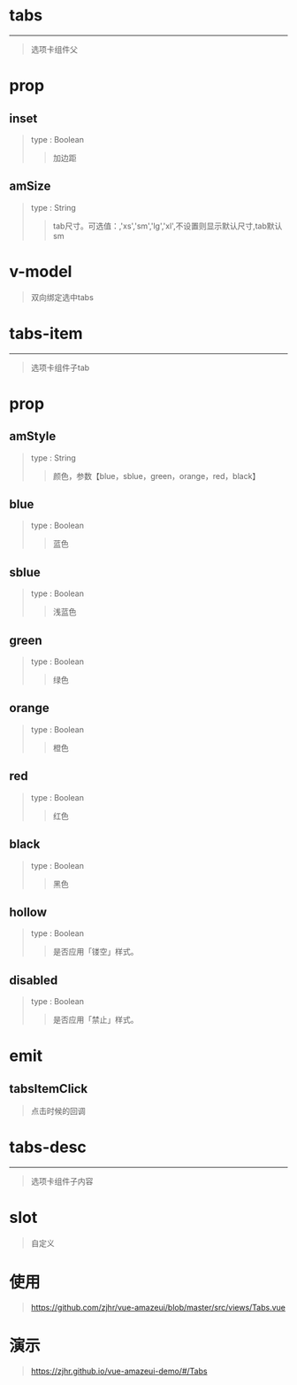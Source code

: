 # tabs
---
>选项卡组件父

# prop

## inset
>type : Boolean
>>加边距

## amSize
>type : String
>>tab尺寸。可选值：,'xs','sm','lg','xl',不设置则显示默认尺寸,tab默认sm

# v-model
>双向绑定选中tabs

# tabs-item
---
>选项卡组件子tab

# prop

## amStyle
>type : String
>>颜色，参数【blue，sblue，green，orange，red，black】

## blue
>type : Boolean
>>蓝色

## sblue
>type : Boolean
>>浅蓝色

## green
>type : Boolean
>>绿色

## orange
>type : Boolean
>>橙色

## red
>type : Boolean
>>红色

## black
>type : Boolean
>>黑色

## hollow
>type : Boolean
>>是否应用「镂空」样式。

## disabled
>type : Boolean
>>是否应用「禁止」样式。

# emit

## tabsItemClick
>点击时候的回调

# tabs-desc
---
>选项卡组件子内容

# slot
>自定义



# 使用
><a>https://github.com/zjhr/vue-amazeui/blob/master/src/views/Tabs.vue</a>

# 演示
><a>https://zjhr.github.io/vue-amazeui-demo/#/Tabs</a>
